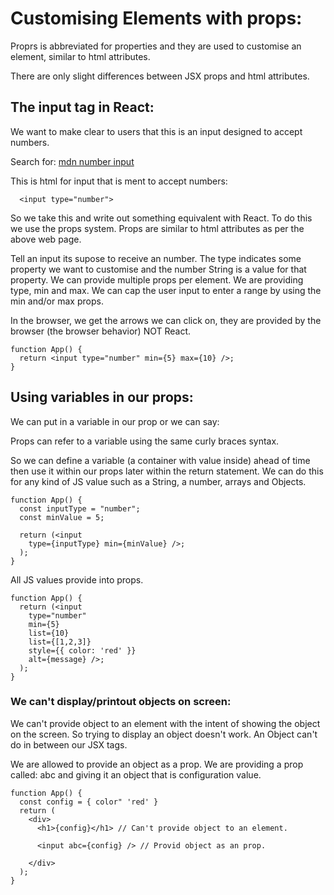 # Customising Elements with props:

Proprs is abbreviated for properties and they are used to customise an element, similar to html attributes.

There are only slight differences between JSX props and html attributes.

## The input tag in React:

We want to make clear to users that this is an input designed to accept numbers.

Search for: [mdn number input](https://developer.mozilla.org/en-US/docs/Web/HTML/Element/input/number)

This is html for input that is ment to accept numbers:

```
  <input type="number">
```

So we take this and write out something equivalent with React. To do this we use the props system. Props are similar to html attributes as per the above web page.

Tell an input its supose to receive an number. The type indicates some property we want to customise and the number String is a value for that property. We can provide multiple props per element. We are providing type, min and max. We can cap the user input to enter a range by using the min and/or max props.

In the browser, we get the arrows we can click on, they are provided by the browser (the browser behavior) NOT React.

```
function App() {
  return <input type="number" min={5} max={10} />;
}

```

## Using variables in our props:

We can put in a variable in our prop or we can say:

Props can refer to a variable using the same curly braces syntax.

So we can define a variable (a container with value inside) ahead of time then use it within our props later within the return statement. We can do this for any kind of JS value such as a String, a number, arrays and Objects.

```
function App() {
  const inputType = "number";
  const minValue = 5;

  return (<input
    type={inputType} min={minValue} />;
  );
}
```

All JS values provide into props.

```
function App() {
  return (<input
    type="number"
    min={5}
    list={10}
    list={[1,2,3]}
    style={{ color: 'red' }}
    alt={message} />;
  );
}
```

### We can't display/printout objects on screen:

We can't provide object to an element with the intent of showing the object on the screen. So trying to display an object doesn't work. An Object can't do in between our JSX tags.

We are allowed to provide an object as a prop. We are providing a prop called: abc and giving it an object that is configuration value.

```
function App() {
  const config = { color" 'red' }
  return (
    <div>
      <h1>{config}</h1> // Can't provide object to an element.

      <input abc={config} /> // Provid object as an prop.

    </div>
  );
}
```

